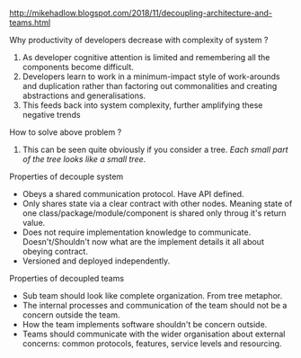 http://mikehadlow.blogspot.com/2018/11/decoupling-architecture-and-teams.html

Why productivity of developers decrease with complexity of system ?
1. As developer cognitive attention is limited and remembering all the components become difficult. 
2. Developers learn to work in a minimum-impact style of work-arounds and duplication rather than factoring out commonalities and creating abstractions and generalisations. 
3. This feeds back into system complexity, further amplifying these negative trends

How to solve above problem ?
1. This can be seen quite obviously if you consider a tree. _Each small part of the tree looks like a small tree_.

Properties of decouple system
-   Obeys a shared communication protocol. Have API defined.
-   Only shares state via a clear contract with other nodes. Meaning state of one class/package/module/component is shared only throug it's return value.
-   Does not require implementation knowledge to communicate. Doesn't/Shouldn't now what are the implement details it all about obeying contract. 
-   Versioned and deployed independently. 

Properties of decoupled teams
* Sub team should look like complete organization. From tree metaphor.
* The internal processes and communication of the team should not be a concern outside the team.
* How the team implements software shouldn't be concern outside.
* Teams should communicate with the wider organisation about external concerns: common protocols, features, service levels and resourcing.
